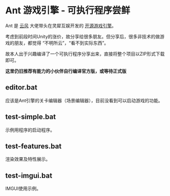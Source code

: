 Ant 游戏引擎 - 可执行程序尝鲜
=====

Ant 是 [云风](https://github.com/cloudwu/) 大佬带头在灵犀互娱开发的 [开源游戏引擎](https://github.com/ejoy/ant)。

考虑到前段时间Unity的涨价，故分享给很多朋友。但分享后，很多非技术的做游戏的朋友，都觉得 “不明所云”，“看不到实际东西”。

故本人出于兴趣编译了一个可执行程序分享出来，直接将整个项目以ZIP形式下载即可。

**这里仍旧推荐有能力的小伙伴自行编译官方版，或等待正式版**

## editor.bat

应该是Ant引擎的关卡编辑器（场景编辑器），目前没看到可以启动游戏的功能。

## test-simple.bat

示例用程序的启动程序。

## test-features.bat

渲染效果及特性展示。

## test-imgui.bat

IMGUI使用示例。
